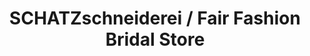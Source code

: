 ---
title: "SCHATZschneiderei / Fair Fashion Bridal Store"
url: /moessingen/schatzschneiderei-fair-fashion-bridal-store/
shop: Kleidung
---
